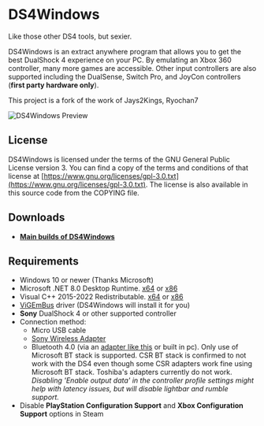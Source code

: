 # DS4Windows

Like those other DS4 tools, but sexier.

DS4Windows is an extract anywhere program that allows you to get the best
DualShock 4 experience on your PC. By emulating an Xbox 360 controller, many
more games are accessible. Other input controllers are also supported including the
DualSense, Switch Pro, and JoyCon controllers (**first party hardware only**).

This project is a fork of the work of Jays2Kings, Ryochan7

![DS4Windows Preview](https://raw.githubusercontent.com/Ryochan7/DS4Windows/jay/ds4winwpf_screen_20200412.png)

## License

DS4Windows is licensed under the terms of the GNU General Public License version 3.
You can find a copy of the terms and conditions of that license at
[https://www.gnu.org/licenses/gpl-3.0.txt](https://www.gnu.org/licenses/gpl-3.0.txt). The license is also
available in this source code from the COPYING file.

## Downloads

- **[Main builds of DS4Windows](https://github.com/Ryochan7/DS4Windows/releases)**

## Requirements

- Windows 10 or newer (Thanks Microsoft)
- Microsoft .NET 8.0 Desktop Runtime. [x64](https://dotnet.microsoft.com/en-us/download/dotnet/thank-you/runtime-desktop-8.0.0-windows-x64-installer) or [x86](https://dotnet.microsoft.com/en-us/download/dotnet/thank-you/runtime-desktop-8.0.0-windows-x86-installer)
- Visual C++ 2015-2022 Redistributable. [x64](https://aka.ms/vs/17/release/vc_redist.x64.exe) or [x86](https://aka.ms/vs/17/release/vc_redist.x86.exe)
- [ViGEmBus](https://vigem.org/) driver (DS4Windows will install it for you)
- **Sony** DualShock 4 or other supported controller
- Connection method:
  - Micro USB cable
  - [Sony Wireless Adapter](https://www.amazon.com/gp/product/B01KYVLKG2)
  - Bluetooth 4.0 (via an
  [adapter like this](https://www.newegg.com/Product/Product.aspx?Item=N82E16833166126)
  or built in pc). Only use of Microsoft BT stack is supported. CSR BT stack is
  confirmed to not work with the DS4 even though some CSR adapters work fine
  using Microsoft BT stack. Toshiba's adapters currently do not work.
  *Disabling 'Enable output data' in the controller profile settings might help with latency issues, but will disable lightbar and rumble support.*
- Disable **PlayStation Configuration Support** and
**Xbox Configuration Support** options in Steam
